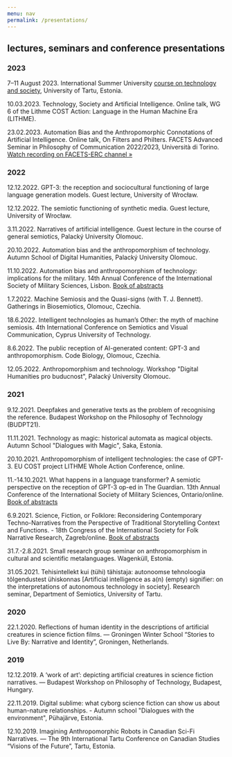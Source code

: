```yaml
---
menu: nav
permalink: /presentations/
---
```


## lectures, seminars and conference presentations

### 2023

7–11 August 2023. International Summer University [course on technology and society](https://ut.ee/en/content/imagining-intelligent-technologies), University of Tartu, Estonia. 

10.03.2023. Technology, Society and Artificial Intelligence. Online talk, WG 6 of the Lithme COST Action: Language in the Human Machine Era (LITHME).

23.02.2023. Automation Bias and the Anthropomorphic Connotations of Artificial Intelligence. Online talk, On Filters and Philters. FACETS Advanced Seminar in Philosophy of Communication 2022/2023, Università di Torino. [Watch recording on FACETS-ERC channel »](https://youtu.be/_xuuQPe-VeM?t=6201)

### 2022

12.12.2022. GPT-3: the reception and sociocultural functioning of large language generation models. Guest lecture, University of Wrocław.

12.12.2022. The semiotic functioning of synthetic media. Guest lecture, University of Wrocław.

3.11.2022. Narratives of artificial intelligence. Guest lecture in the course of general semiotics, Palacký University Olomouc.

20.10.2022. Automation bias and the anthropomorphism of technology. Autumn School of Digital Humanities, Palacký University Olomouc.

11.10.2022. Automation bias and anthropomorphism of technology: implications for the military. 14th Annual Conference of the International Society of Military Sciences, Lisbon. [Book of abstracts](https://www.ium.pt/s/wp-content/uploads/ISMS-Conference_Book-of-Abstracts.pdf)

1.7.2022. Machine Semiosis and the Quasi-signs (with T. J. Bennett). Gatherings in Biosemiotics, Olomouc, Czechia.

18.6.2022. Intelligent technologies as human’s Other: the myth of machine semiosis. 4th International Conference on Semiotics and Visual Communication, Cyprus University of Technology.

8.6.2022. The public reception of AI-generated content: GPT-3 and anthropomorphism. Code Biology, Olomouc, Czechia.

12.05.2022. Anthropomorphism and technology. Workshop "Digital Humanities pro buducnost", Palacký University Olomouc.

### 2021

9.12.2021. Deepfakes and generative texts as the problem of recognising the reference. Budapest Workshop on the Philosophy of Technology (BUDPT21).

11.11.2021. Technology as magic: historical automata as magical objects. Autumn School "Dialogues with Magic", Saka, Estonia.

20.10.2021. Anthropomorphism of intelligent technologies: the case of GPT-3. EU COST project LITHME Whole Action Conference, online.

11.-14.10.2021. What happens in a language transformer? A semiotic perspective on the reception of GPT-3 op-ed in The Guardian. 13th Annual Conference of the International Society of Military Sciences, Ontario/online. [Book of abstracts](https://www.isofms.org/resource/dm/161191709015772284.pdf)

6.9.2021. Science, Fiction, or Folklore: Reconsidering Contemporary Techno-Narratives from the Perspective of Traditional Storytelling Context and Functions. - 18th Congress of the International
Society for Folk Narrative Research, Zagreb/online. [Book of abstracts](http://www.isfnr.org/isfnrcongress/wp-content/uploads/2021/09/18th-ISFNR_programme_book-of-abstracts_0209.pdf)

31.7.-2.8.2021. Small research group seminar on anthropomorphism in cultural and scientific metalanguages. Wagenküll, Estonia.

31.05.2021. Tehisintellekt kui (tühi) tähistaja: autonoomse tehnoloogia tõlgendustest ühiskonnas [Artificial intelligence as a(n) (empty) signifier: on the interpretations of autonomous technology in society]. Research seminar, Department of Semiotics, University of Tartu.

### 2020

22.1.2020. Reflections of human identity in the descriptions of artificial creatures in science fiction films. — Groningen Winter School “Stories to Live By: Narrative and Identity”, Groningen, Netherlands.

### 2019

12.12.2019. A ‘work of art’: depicting artificial creatures in science fiction narratives. — Budapest Workshop on Philosophy of Technology, Budapest, Hungary.

22.11.2019. Digital sublime: what cyborg science fiction can show us about human-nature relationships. - Autumn school "Dialogues with the environment", Pühajärve, Estonia.

12.10.2019. Imagining Anthropomorphic Robots in Canadian Sci-Fi Narratives. — The 9th International Tartu Conference on Canadian Studies “Visions of the Future”, Tartu, Estonia.

